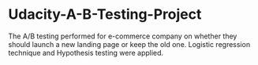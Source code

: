 # Udacity-A-B-Testing-Project
The A/B testing performed for e-commerce company on whether they should launch a new landing page or keep the old one. Logistic regression technique and Hypothesis testing were applied.
